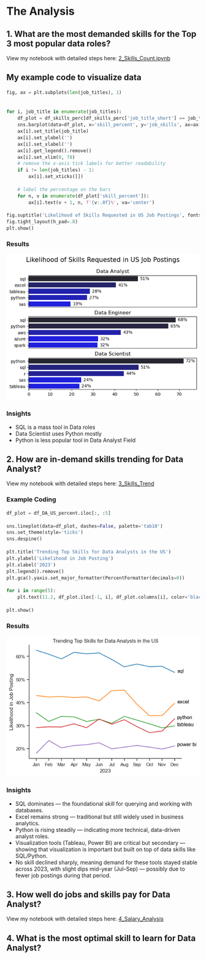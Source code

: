 # The Analysis

## 1. What are the most demanded skills for the Top 3 most popular data roles?

View my notebook with detailed steps here: [2_Skills_Count.ipynb](Project\2_Skills_Count.ipynb)

## My example code to visualize data
```python
fig, ax = plt.subplots(len(job_titles), 1)


for i, job_title in enumerate(job_titles):
    df_plot = df_skills_perc[df_skills_perc['job_title_short'] == job_title].head(5)
    sns.barplot(data=df_plot, x='skill_percent', y='job_skills', ax=ax[i], hue='skill_count', palette='dark:b_r')
    ax[i].set_title(job_title)
    ax[i].set_ylabel('')
    ax[i].set_xlabel('')
    ax[i].get_legend().remove()
    ax[i].set_xlim(0, 78)
    # remove the x-axis tick labels for better readability
    if i != len(job_titles) - 1:
        ax[i].set_xticks([])

    # label the percentage on the bars
    for n, v in enumerate(df_plot['skill_percent']):
        ax[i].text(v + 1, n, f'{v:.0f}%', va='center')

fig.suptitle('Likelihood of Skills Requested in US Job Postings', fontsize=15)
fig.tight_layout(h_pad=.8)
plt.show()
```
### Results

![Visualization of Top Skills for Data Roles](Project\images\skill_demand_all_data_roles.png)

### Insights

- SQL is a mass tool in Data roles
- Data Scientist uses Python mostly
- Python is less popular tool in Data Analyst Field

## 2. How are in-demand skills trending for Data Analyst?

View my notebook with detailed steps here: [3_Skills_Trend](Project\3_Skills_Trend.ipynb)

### Example Coding
```python
df_plot = df_DA_US_percent.iloc[:, :5]

sns.lineplot(data=df_plot, dashes=False, palette='tab10')
sns.set_theme(style='ticks')
sns.despine()

plt.title('Trending Top Skills for Data Analysts in the US')
plt.ylabel('Likelihood in Job Posting')
plt.xlabel('2023')
plt.legend().remove()
plt.gca().yaxis.set_major_formatter(PercentFormatter(decimals=0))

for i in range(5):
    plt.text(11.2, df_plot.iloc[-1, i], df_plot.columns[i], color='black')

plt.show()
```

### Results

![Visualization of trending skills demand](Project\images\skill_trend.png)

### Insights

- SQL dominates — the foundational skill for querying and working with databases.
- Excel remains strong — traditional but still widely used in business analytics.
- Python is rising steadily — indicating more technical, data-driven analyst roles.
- Visualization tools (Tableau, Power BI) are critical but secondary — showing that visualization is important but built on top of data skills like SQL/Python.
- No skill declined sharply, meaning demand for these tools stayed stable across 2023, with slight dips mid-year (Jul–Sep) — possibly due to fewer job postings during that period.


## 3. How well do jobs and skills pay for Data Analyst?

View my notebook with detailed steps here: [4_Salary_Analysis](Project\4_Salary_Analysis.ipynb)


## 4. What is the most optimal skill to learn for Data Analyst?
